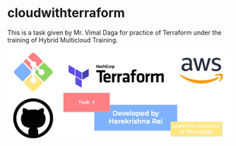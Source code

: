 # cloudwithterraform
This is a task given by Mr. Vimal Daga for practice of Terraform under the training of Hybrid Multicloud Training.

![](sample.png)
